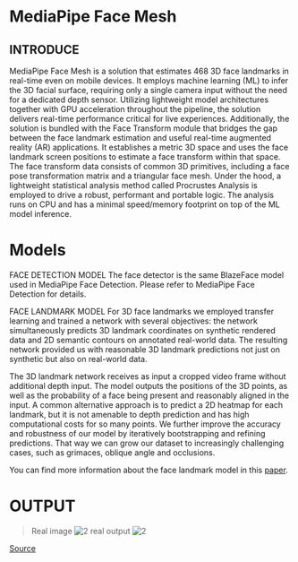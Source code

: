 # MediaPipe Face Mesh

## INTRODUCE

MediaPipe Face Mesh is a solution that estimates 468 3D face landmarks in real-time even on mobile devices. It employs machine learning (ML) to infer the 3D facial surface, requiring only a single camera input without the need for a dedicated depth sensor. Utilizing lightweight model architectures together with GPU acceleration throughout the pipeline, the solution delivers real-time performance critical for live experiences.
Additionally, the solution is bundled with the Face Transform module that bridges the gap between the face landmark estimation and useful real-time augmented reality (AR) applications. It establishes a metric 3D space and uses the face landmark screen positions to estimate a face transform within that space. The face transform data consists of common 3D primitives, including a face pose transformation matrix and a triangular face mesh. Under the hood, a lightweight statistical analysis method called Procrustes Analysis is employed to drive a robust, performant and portable logic. The analysis runs on CPU and has a minimal speed/memory footprint on top of the ML model inference.

# Models
FACE DETECTION MODEL
The face detector is the same BlazeFace model used in MediaPipe Face Detection. Please refer to MediaPipe Face Detection for details.

FACE LANDMARK MODEL
For 3D face landmarks we employed transfer learning and trained a network with several objectives: the network simultaneously predicts 3D landmark coordinates on synthetic rendered data and 2D semantic contours on annotated real-world data. The resulting network provided us with reasonable 3D landmark predictions not just on synthetic but also on real-world data.

The 3D landmark network receives as input a cropped video frame without additional depth input. The model outputs the positions of the 3D points, as well as the probability of a face being present and reasonably aligned in the input. A common alternative approach is to predict a 2D heatmap for each landmark, but it is not amenable to depth prediction and has high computational costs for so many points. We further improve the accuracy and robustness of our model by iteratively bootstrapping and refining predictions. That way we can grow our dataset to increasingly challenging cases, such as grimaces, oblique angle and occlusions.

You can find more information about the face landmark model in this [paper](https://arxiv.org/abs/1907.06724).
# OUTPUT 
> Real image
![2](https://user-images.githubusercontent.com/92161283/214234073-0a4485dc-0fa1-46fb-8c08-e66792295768.png)
> real output
![2](https://user-images.githubusercontent.com/92161283/214234219-b1c26e9e-4ca6-465e-b330-9c9f9d14dc6d.png)

[Source](https://google.github.io/mediapipe/solutions/face_mesh.html)
